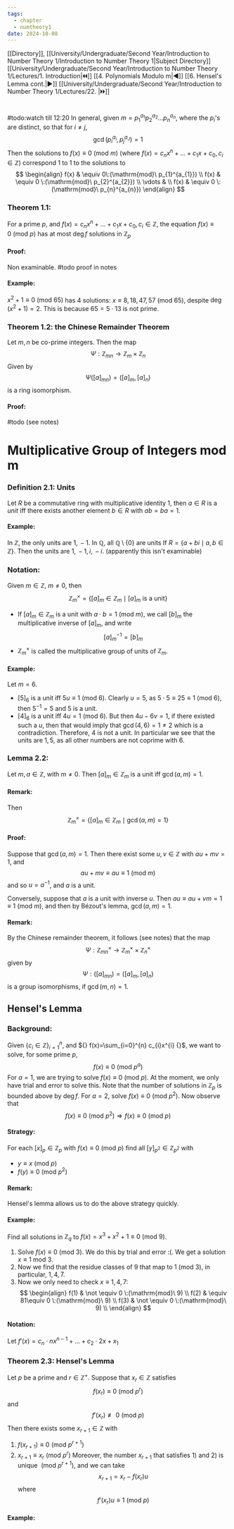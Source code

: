 ```yaml
---
tags:
  - chapter
  - numtheory1
date: 2024-10-08
---
```

[[Directory]], [[University/Undergraduate/Second Year/Introduction to Number Theory 1/Introduction to Number Theory 1|Subject Directory]]
[[University/Undergraduate/Second Year/Introduction to Number Theory 1/Lectures/1. Introduction|🞀🞀]] [[4. Polynomials Modulo m|◀]] [[6. Hensel's Lemma cont.|▶]] [[University/Undergraduate/Second Year/Introduction to Number Theory 1/Lectures/22. |🞂🞂]]
# 
## 
### 
#todo:watch till 12:20
In general, given ${} m=p_{1}^{a_{1}} p_{2}^{a_{2}}\dots p_{n}^{a_{n}} {}$, where the ${} p_{i} {}$'s are distinct, so that for $i\neq j$, 
$$
\gcd(p_{i}^{a_{i}},\, p_{j}^{a_{J}})=1
$$
Then the solutions to ${} f(x)\equiv 0\:(\mathrm{mod}\  m)  {}$ (where ${} f(x)=c_{n}x^{n}+\dots +c_{1} x+c_{0},\, c_{i} \in \mathbb{Z} {}$) correspond 1 to 1 to the solutions to
$$
\begin{align}
f(x) & \equiv 0\:(\mathrm{mod}\  p_{1}^{a_{1}}) \\
f(x) & \equiv 0 \:(\mathrm{mod}\  p_{2}^{a_{2}})  \\
\vdots  &  \\
f(x) & \equiv 0 \:(\mathrm{mod}\  p_{n}^{a_{n}})  
\end{align}
$$
### Theorem 1.1:
For a prime $p {}$, and  ${} f(x)=c_{n}x^{n}+\dots +c_{1} x+c_{0},\, c_{i} \in \mathbb{Z}$, the equation ${} f(x)\equiv 0 \:(\mathrm{mod}\  p)  {}$ has at most ${} \deg f {}$ solutions in ${} \mathbb{Z}_{p} {}$
#### Proof:
Non examinable. #todo proof in notes
#### Example:
${} x^{2}+1 \equiv 0\:(\mathrm{mod}\  65)  {}$ has $4$ solutions: ${} x\equiv 8,\, 18,\, 47,\, 57 \:(\mathrm{mod}\  65)  {}$, despite ${} \deg (x^{2}+1)=2 {}$. This is because ${} 65=5\cdot 13 {}$ is not prime. 
### Theorem 1.2: the Chinese Remainder Theorem
Let ${} m,\, n {}$ be co-prime integers. Then the map 
$$
\Psi: \mathbb{Z}_{mn} \to{} \mathbb{Z}_{m} \times  \mathbb{Z}_{n}
$$
Given by 
$$
\Psi([a]_{mn})=([a]_{m},\, [a]_{n})
$$
is a ring isomorphism.
#### Proof:
#todo 
(see notes) 
# Multiplicative Group of Integers mod m
### Definition 2.1: Units
Let $R {}$ be a commutative ring with multiplicative identity ${} 1 {}$, then ${} a \in R {}$ is a *unit* iff there exists another element ${} b \in R {}$ with ${} ab=ba=1 {}$.
#### Example:
In $\mathbb{Z}$, the only units are ${} 1,\, -1 {}$.
In $\mathbb{Q} {}$, all $\mathbb{Q} \setminus \{  0\} {}$ are units
If ${} R=\{ a+bi \mid  a,\, b \in \mathbb{Z} \} {}$. Then the units are ${} 1,\, -1,\, i,\, -i {}$. (apparently this isn't examinable)
### Notation:
Given ${} m \in \mathbb{Z} {}$, $m\neq 0$, then
$$
\mathbb{Z}_{m}^{\times }=\{ [a]_{m} \in \mathbb{Z}_{m} \mid  [a]_{m} \text{ is a unit} \}
$$
- If ${} [a]_{m} \in \mathbb{Z}_{m} {}$ is a unit with ${} a \cdot b=1 \:(\mathrm{mod}\  m) {}$, we call ${} [b]_{m} {}$ the multiplicative inverse of ${} [a]_{m} {}$, and write
$$
[a]_{m} ^{-1}=[b]_{m}
$$
- ${} \mathbb{Z}_{m}^{\times } {}$ is called the multiplicative group of units of ${} \mathbb{Z}_{m}$. 
#### Example:
Let ${} m=6 {}$. 
- ${} [5]_{6} {}$ is a unit iff ${} 5u\equiv 1 \:(\mathrm{mod}\  6)  {}$. Clearly ${} u=5 {}$, as ${} 5\cdot 5\equiv 25\equiv 1 \:(\mathrm{mod}\  6)  {}$, then ${} 5^{-1}=5 {}$ and $5$ is a unit.
- ${} [4]_{6} {}$ is a unit iff ${} 4u=1 \:(\mathrm{mod}\  6)  {}$. But then ${} 4u-6v=1 {}$, if there existed such a $u$, then that would imply that ${} \gcd(4,\, 6)=1\neq 2 {}$ which is a contradiction. Therefore, $4$ is not a unit. 
In particular we see that the units are ${} 1,\, 5 {}$, as all other numbers are not coprime with $6$. 
### Lemma 2.2:
Let ${} m,\, a \in \mathbb{Z} {}$, with $m\neq 0$. Then ${} [a]_{m} \in \mathbb{Z}_{m} {}$ is a unit iff ${} \gcd(a,\, m)=1 {}$.
#### Remark:
Then 
$$
\mathbb{Z}_{m}^{\times }=\{ [a]_{m} \in \mathbb{Z}_{m} \mid \gcd(a,\, m)=1 \}
$$
#### Proof:
Suppose that ${} \gcd(a,\, m)=1 {}$. Then there exist some ${} u,\, v \in \mathbb{Z} {}$ with ${} au+mv=1 {}$, and
$$
au+mv\equiv au\equiv 1 \:(\mathrm{mod}\  m) 
$$
and so ${} u=a^{-1} {}$, and $a$ is a unit. 

Conversely, suppose that $a$ is a unit with inverse $u$. Then ${} au\equiv au+vm=1\equiv 1 \:(\mathrm{mod}\  m)  {}$, and then by Bézout's lemma, ${} \gcd(a,\, m)=1 {}$.
#### Remark:
By the Chinese remainder theorem, it follows (see notes) that the map
$$
\Psi : \mathbb{Z}_{mn}^{\times }\to{}\mathbb{Z}_{m}^{\times } \times  \mathbb{Z}_{n}^{\times }
$$
given by
$$
\Psi:([a]_{mn})=([a]_{m},\, [a]_{n})
$$
is a group isomorphisms, if ${} \gcd(m,\, n)=1 {}$. 
## Hensel's Lemma
### Background:
Given ${} \{ c_{i} \in \mathbb{Z} \}_{i=1}^{n} {}$, and ${} f(x)=\sum_{i=0}^{n} c_{i}x^{i} {}$, we want to solve, for some prime $p {}$,
$$
f(x)\equiv 0 \:(\mathrm{mod}\  p^{a}) 
$$
For ${} a=1 {}$, we are trying to solve ${} f(x)\equiv 0 \:(\mathrm{mod}\  p)  {}$. At the moment, we only have trial and error to solve this. Note that the number of solutions in ${} \mathbb{Z}_{p}$ is bounded above by ${} \deg f {}$. For ${} a=2 {}$, solve ${} f(x)\equiv 0\:(\mathrm{mod}\  p^{2})  {}$. Now observe that 
$$
f(x)\equiv 0 \:(\mathrm{mod}\  p^{2}) \Rightarrow f(x)\equiv 0 \:(\mathrm{mod}\  p) 
$$

#### Strategy:
For each ${} [x]_{p} \in \mathbb{Z}_{p} {}$ with ${} f(x)\equiv 0 \:(\mathrm{mod}\  p)  {}$ find all ${} [y]_{p^{2}} \in \mathbb{Z}_{p^{2}} {}$ with
- ${} y\equiv x \:(\mathrm{mod}\  p)  {}$
- ${} f(y)\equiv 0 \:(\mathrm{mod}\  p^{2})  {}$
#### Remark:
Hensel's lemma allows us to do the above strategy quickly. 
#### Example:
Find all solutions in ${} \mathbb{Z}_{q} {}$ to ${} f(x)=x^{3}+x^{2}+1\equiv 0 \:(\mathrm{mod}\  9)  {}$. 
1. Solve ${} f(x)\equiv 0 \:(\mathrm{mod}\  3)  {}$. We do this by trial and error :(. We get a solution ${} x\equiv 1 {}$ mod $3$. 
2. Now we find that the residue classes of $9$ that map to ${} 1 \:(\mathrm{mod}\  3)  {}$, in particular, ${} 1,\, 4,\, 7 {}$. 
3. Now we only need to check ${} x\equiv 1,\, 4,\, 7 {}$:
$$
\begin{align}
f(1) & \not  \equiv 0 \:(\mathrm{mod}\  9)  \\
f(2) & \equiv 81\equiv 0 \:(\mathrm{mod}\  9)   \\
f(3) & \not \equiv 0 \:(\mathrm{mod}\  9)  \\
\end{align}
$$
#### Notation:
Let ${} f'(x)=c_{n} \cdot n x^{n-1}+\dots+c_{2} \cdot 2x+x_{1} {}$
### Theorem 2.3: Hensel's Lemma
Let $p$ be a prime and ${} r \in \mathbb{Z}^{+} {}$. Suppose that ${} x_{r} \in \mathbb{Z} {}$ satisfies
$$
f(x_{r})\equiv 0 \:(\mathrm{mod}\  p^{r}) 
$$
and 
$$
f'(x_{r}) \not\equiv0 \:(\mathrm{mod}\  p) 
$$
Then there exists some ${} x_{r+1} \in \mathbb{Z} {}$ with 
1) ${} f(x_{r+1})\equiv 0 \:(\mathrm{mod}\  p^{r+1})  {}$
2) ${} x_{r+1}\equiv x_{r} \:(\mathrm{mod}\  p^{r})  {}$
Moreover, the number ${} x_{r+1} {}$ that satisfies 1) and 2) is unique ${} \:(\mathrm{mod}\  p^{r+1})  {}$, and we can take
$$
x_{r+1}=x_{r}-f(x_{r})u
$$
where
$$
f'(x_{r})u\equiv 1\:(\mathrm{mod}\  p) 
$$
#### Example: